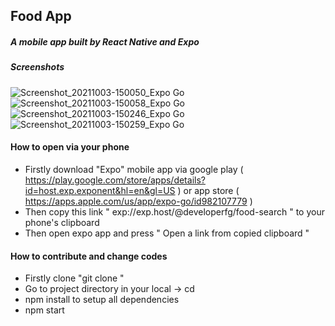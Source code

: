 ## Food App

##### A mobile app built by React Native and Expo

##### Screenshots

![Screenshot_20211003-150050_Expo Go](https://user-images.githubusercontent.com/47864126/135753276-1ba76a7d-4c2a-4d03-b60b-f24f480be1c3.jpg)
![Screenshot_20211003-150058_Expo Go](https://user-images.githubusercontent.com/47864126/135753281-9446e8c2-5208-4c3c-9a47-10115fc3cfaf.jpg)
![Screenshot_20211003-150246_Expo Go](https://user-images.githubusercontent.com/47864126/135753284-9dacb7d4-db23-4027-9967-fded7b5e6ddb.jpg)
![Screenshot_20211003-150259_Expo Go](https://user-images.githubusercontent.com/47864126/135753287-4ed1cf7f-22ce-4e29-801c-9dd10ec59b9e.jpg)

#### How to open via your phone

- Firstly download "Expo" mobile app via google play ( https://play.google.com/store/apps/details?id=host.exp.exponent&hl=en&gl=US ) or app store ( https://apps.apple.com/us/app/expo-go/id982107779 )
- Then copy this link " exp://exp.host/@developerfg/food-search " to your phone's clipboard
- Then open expo app and press " Open a link from copied clipboard "  

#### How to contribute and change codes

- Firstly clone "git clone <Repo directory>"
- Go to project directory in your local -> cd <project directory>
- npm install to setup all dependencies
- npm start
